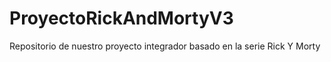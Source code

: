 # ProyectoRickAndMortyV3
Repositorio de nuestro proyecto integrador basado en la serie Rick Y Morty
